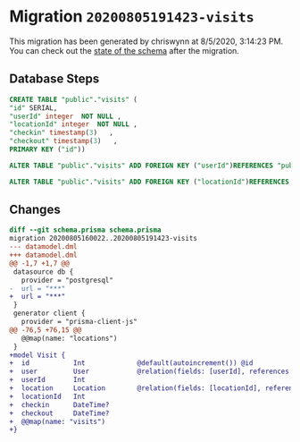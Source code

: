 # Migration `20200805191423-visits`

This migration has been generated by chriswynn at 8/5/2020, 3:14:23 PM.
You can check out the [state of the schema](./schema.prisma) after the migration.

## Database Steps

```sql
CREATE TABLE "public"."visits" (
"id" SERIAL,
"userId" integer  NOT NULL ,
"locationId" integer  NOT NULL ,
"checkin" timestamp(3)   ,
"checkout" timestamp(3)   ,
PRIMARY KEY ("id"))

ALTER TABLE "public"."visits" ADD FOREIGN KEY ("userId")REFERENCES "public"."users"("id") ON DELETE CASCADE ON UPDATE CASCADE

ALTER TABLE "public"."visits" ADD FOREIGN KEY ("locationId")REFERENCES "public"."locations"("id") ON DELETE CASCADE ON UPDATE CASCADE
```

## Changes

```diff
diff --git schema.prisma schema.prisma
migration 20200805160022..20200805191423-visits
--- datamodel.dml
+++ datamodel.dml
@@ -1,7 +1,7 @@
 datasource db {
   provider = "postgresql"
-  url = "***"
+  url = "***"
 }
 generator client {
   provider = "prisma-client-js"
@@ -76,5 +76,15 @@
   @@map(name: "locations")
 }
+model Visit {
+  id           Int             @default(autoincrement()) @id
+  user         User            @relation(fields: [userId], references: [id])
+  userId       Int
+  location     Location        @relation(fields: [locationId], references: [id])
+  locationId   Int
+  checkin      DateTime?
+  checkout     DateTime?
+  @@map(name: "visits")
+}
```


